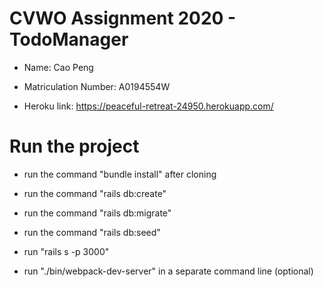 # CVWO Assignment 2020 - TodoManager

* Name: Cao Peng

* Matriculation Number: A0194554W

* Heroku link: https://peaceful-retreat-24950.herokuapp.com/

# Run the project

* run the command "bundle install" after cloning

* run the command "rails db:create"

* run the command "rails db:migrate"

* run the command "rails db:seed"

* run "rails s -p 3000"

* run "./bin/webpack-dev-server" in a separate command line (optional)